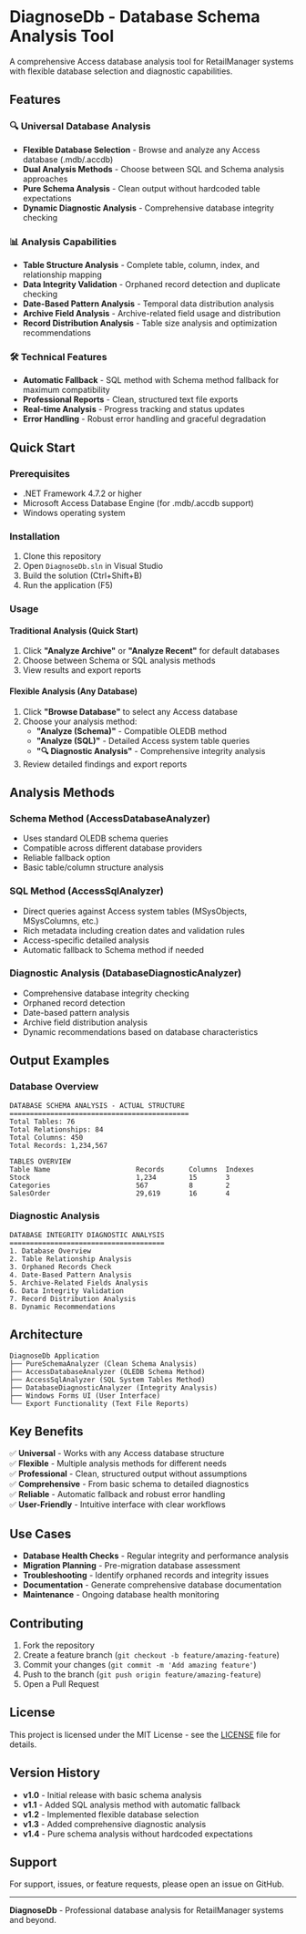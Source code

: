 # DiagnoseDb - Database Schema Analysis Tool

A comprehensive Access database analysis tool for RetailManager systems with flexible database selection and diagnostic capabilities.

## Features

### 🔍 **Universal Database Analysis**
- **Flexible Database Selection** - Browse and analyze any Access database (.mdb/.accdb)
- **Dual Analysis Methods** - Choose between SQL and Schema analysis approaches
- **Pure Schema Analysis** - Clean output without hardcoded table expectations
- **Dynamic Diagnostic Analysis** - Comprehensive database integrity checking

### 📊 **Analysis Capabilities**
- **Table Structure Analysis** - Complete table, column, index, and relationship mapping
- **Data Integrity Validation** - Orphaned record detection and duplicate checking
- **Date-Based Pattern Analysis** - Temporal data distribution analysis
- **Archive Field Analysis** - Archive-related field usage and distribution
- **Record Distribution Analysis** - Table size analysis and optimization recommendations

### 🛠️ **Technical Features**
- **Automatic Fallback** - SQL method with Schema method fallback for maximum compatibility
- **Professional Reports** - Clean, structured text file exports
- **Real-time Analysis** - Progress tracking and status updates
- **Error Handling** - Robust error handling and graceful degradation

## Quick Start

### Prerequisites
- .NET Framework 4.7.2 or higher
- Microsoft Access Database Engine (for .mdb/.accdb support)
- Windows operating system

### Installation
1. Clone this repository
2. Open `DiagnoseDb.sln` in Visual Studio
3. Build the solution (Ctrl+Shift+B)
4. Run the application (F5)

### Usage

#### Traditional Analysis (Quick Start)
1. Click **"Analyze Archive"** or **"Analyze Recent"** for default databases
2. Choose between Schema or SQL analysis methods
3. View results and export reports

#### Flexible Analysis (Any Database)
1. Click **"Browse Database"** to select any Access database
2. Choose your analysis method:
   - **"Analyze (Schema)"** - Compatible OLEDB method
   - **"Analyze (SQL)"** - Detailed Access system table queries
   - **"🔍 Diagnostic Analysis"** - Comprehensive integrity analysis
3. Review detailed findings and export reports

## Analysis Methods

### Schema Method (AccessDatabaseAnalyzer)
- Uses standard OLEDB schema queries
- Compatible across different database providers
- Reliable fallback option
- Basic table/column structure analysis

### SQL Method (AccessSqlAnalyzer)
- Direct queries against Access system tables (MSysObjects, MSysColumns, etc.)
- Rich metadata including creation dates and validation rules
- Access-specific detailed analysis
- Automatic fallback to Schema method if needed

### Diagnostic Analysis (DatabaseDiagnosticAnalyzer)
- Comprehensive database integrity checking
- Orphaned record detection
- Date-based pattern analysis
- Archive field distribution analysis
- Dynamic recommendations based on database characteristics

## Output Examples

### Database Overview
```
DATABASE SCHEMA ANALYSIS - ACTUAL STRUCTURE
============================================
Total Tables: 76
Total Relationships: 84
Total Columns: 450
Total Records: 1,234,567

TABLES OVERVIEW
Table Name                     Records      Columns  Indexes
Stock                          1,234        15       3
Categories                     567          8        2
SalesOrder                     29,619       16       4
```

### Diagnostic Analysis
```
DATABASE INTEGRITY DIAGNOSTIC ANALYSIS
======================================
1. Database Overview
2. Table Relationship Analysis
3. Orphaned Records Check
4. Date-Based Pattern Analysis
5. Archive-Related Fields Analysis
6. Data Integrity Validation
7. Record Distribution Analysis
8. Dynamic Recommendations
```

## Architecture

```
DiagnoseDb Application
├── PureSchemaAnalyzer (Clean Schema Analysis)
├── AccessDatabaseAnalyzer (OLEDB Schema Method)
├── AccessSqlAnalyzer (SQL System Tables Method)
├── DatabaseDiagnosticAnalyzer (Integrity Analysis)
├── Windows Forms UI (User Interface)
└── Export Functionality (Text File Reports)
```

## Key Benefits

✅ **Universal** - Works with any Access database structure  
✅ **Flexible** - Multiple analysis methods for different needs  
✅ **Professional** - Clean, structured output without assumptions  
✅ **Comprehensive** - From basic schema to detailed diagnostics  
✅ **Reliable** - Automatic fallback and robust error handling  
✅ **User-Friendly** - Intuitive interface with clear workflows  

## Use Cases

- **Database Health Checks** - Regular integrity and performance analysis
- **Migration Planning** - Pre-migration database assessment
- **Troubleshooting** - Identify orphaned records and integrity issues
- **Documentation** - Generate comprehensive database documentation
- **Maintenance** - Ongoing database health monitoring

## Contributing

1. Fork the repository
2. Create a feature branch (`git checkout -b feature/amazing-feature`)
3. Commit your changes (`git commit -m 'Add amazing feature'`)
4. Push to the branch (`git push origin feature/amazing-feature`)
5. Open a Pull Request

## License

This project is licensed under the MIT License - see the [LICENSE](LICENSE) file for details.

## Version History

- **v1.0** - Initial release with basic schema analysis
- **v1.1** - Added SQL analysis method with automatic fallback
- **v1.2** - Implemented flexible database selection
- **v1.3** - Added comprehensive diagnostic analysis
- **v1.4** - Pure schema analysis without hardcoded expectations

## Support

For support, issues, or feature requests, please open an issue on GitHub.

---

**DiagnoseDb** - Professional database analysis for RetailManager systems and beyond.